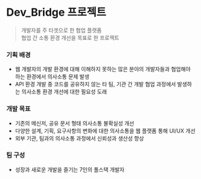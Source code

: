 # Dev_Bridge 프로젝트
> 개발자를 주 타겟으로 한 협업 플랫폼  
 협업 간 소통 환경 개선을 목표로 한 프로젝트

### 기획 배경
- 웹 개발자의 개발 환경에 대해 이해하지 못하는 많은 분야의 개발자들과 협업해야 하는 환경에서 의사소통 문제 발생
- API 환경 개발 중 코드를 공유하지 않는 타 팀, 기관 간 개발 협업 과정에서 발생하는 의사소통 환경 개선에 대한 필요성 도래

### 개발 목표
- 기존의 메신저, 공유 문서 형태 의사소통 불확실성 개선
- 다양한 설계, 기획, 요구사항의 변화에 대한 의사소통을 웹 플랫폼 통해 UI/UX 개선
- 외부 기관, 팀과의 의사소통 과정에서 신뢰성과 생산성 향상

### 팀 구성
- 성장과 새로운 개발을 즐기는 7인의 풀스택 개발자
